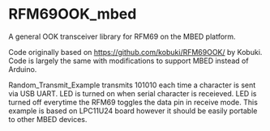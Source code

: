 # RFM69OOK_mbed
A general OOK transceiver library for RFM69 on the MBED platform.

Code originally based on https://github.com/kobuki/RFM69OOK/ by Kobuki. Code is largely the same with modifications to support MBED instead of Arduino.

Random_Transmit_Example transmits 101010 each time a character is sent via USB UART. LED is turned on when serial character is receieved. LED is turned off everytime the RFM69 toggles the data pin in receive mode. This example is based on LPC11U24 board however it should be easily portable to other MBED devices.
